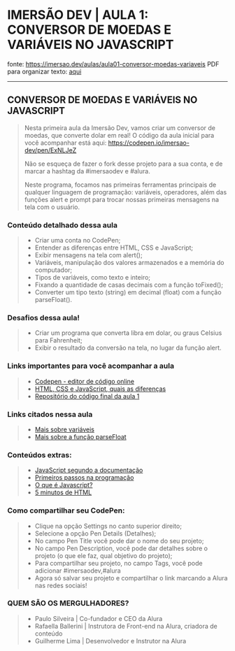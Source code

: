 # IMERSÃO DEV | AULA 1: CONVERSOR DE MOEDAS E VARIÁVEIS NO JAVASCRIPT

fonte: <https://imersao.dev/aulas/aula01-conversor-moedas-variaveis>
PDF para organizar texto: [aqui](../assets/PDFs/aula01.pdf)

---

## CONVERSOR DE MOEDAS E VARIÁVEIS NO JAVASCRIPT

> Nesta primeira aula da Imersão Dev, vamos criar um conversor de moedas, que converte dolar em real! O código da aula inicial para você acompanhar está aqui: 
> <https://codepen.io/imersao-dev/pen/ExNLJeZ>
>
> Não se esqueça de fazer o fork desse projeto para a sua conta, e de marcar a hashtag da #imersaodev e #alura.
>
> Neste programa, focamos nas primeiras ferramentas principais de qualquer linguagem de programação: variáveis, operadores, além das funções alert e prompt para trocar nossas primeiras mensagens na tela com o usuário.
>

### Conteúdo detalhado dessa aula
> - Criar uma conta no CodePen;
> - Entender as diferenças entre HTML, CSS e JavaScript;
> - Exibir mensagens na tela com alert();
> - Variáveis, manipulação dos valores armazenados e a memória do computador;
> - Tipos de variáveis, como texto e inteiro;
> - Fixando a quantidade de casas decimais com a função toFixed();
> - Converter um tipo texto (string) em decimal (float) com a função parseFloat().

### Desafios dessa aula!
> - Criar um programa que converta libra em dolar, ou graus Celsius para Fahrenheit;
> - Exibir o resultado da conversão na tela, no lugar da função alert.

### Links importantes para você acompanhar a aula
> - [Codepen - editor de código online](https://codepen.io/)
> - [HTML, CSS e JavaScript, quais as diferenças](https://www.alura.com.br/artigos/html-css-e-js-definicoes)
> - [Repositório do código final da aula 1](https://github.com/alura-challenges/aluraquiz-base/tree/v1)

### Links citados nessa aula
> - [Mais sobre variáveis](https://developer.mozilla.org/pt-BR/docs/Web/JavaScript/Guide/Grammar_and_types#vari%C3%A1veis)
> - [Mais sobre a função parseFloat](https://developer.mozilla.org/pt-BR/docs/Web/JavaScript/Reference/Global_Objects/parseFloat)

### Conteúdos extras:
> - [JavaScript segundo a documentação](https://developer.mozilla.org/pt-BR/docs/Web/JavaScript)
> - [Primeiros passos na programação](https://hipsters.tech/primeiros-passos-na-programacao-a-imersao-dev-hipsters-ponto-tech-243/)
> - [O que é Javascript?](https://www.youtube.com/watch?v=NaVSbnnV75Q)
> - [5 minutos de HTML](https://www.youtube.com/watch?v=3oSIqIqzN3M)

### Como compartilhar seu CodePen:
> - Clique na opção Settings no canto superior direito;
> - Selecione a opção Pen Details (Detalhes);
> - No campo Pen Title você pode dar o nome do seu projeto;
> - No campo Pen Description, você pode dar detalhes sobre o projeto (o que ele faz, qual objetivo do projeto);
> - Para compartilhar seu projeto, no campo Tags, você pode adicionar #imersaodev,#alura
> - Agora só salvar seu projeto e compartilhar o link marcando a Alura nas redes sociais!

### QUEM SÃO OS MERGULHADORES?
> - Paulo Silveira | Co-fundador e CEO da Alura
> - Rafaella Ballerini | Instrutora de Front-end na Alura, criadora de conteúdo
> - Guilherme Lima | Desenvolvedor e Instrutor na Alura
